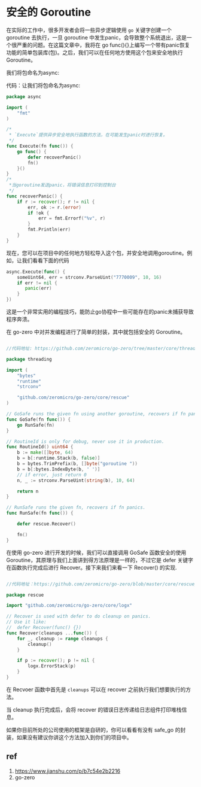 # 安全的 Goroutine 


在实际的工作中，很多开发者会将一些异步逻辑使用 `go` 关键字创建一个 goroutine 去执行，一旦 goroutine 中发生panic，会导致整个系统退出，这是一个很严重的问题。在这篇文章中，我将在 go func(){}上编写一个带有panic恢复功能的简单包装库(包)。之后，我们可以在任何地方使用这个包来安全地执行 Goroutine。

我们将包命名为async:

代码：让我们将包命名为async:

```Go
package async

import (
    "fmt"
)

/*
 * `Execute`提供异步安全地执行函数的方法，在可能发生panic时进行恢复。
 */
func Execute(fn func()) {
    go func() {
        defer recoverPanic()
        fn()
    }()
}
/*
 *当goroutine发送panic，将错误信息打印到控制台
 */
func recoverPanic() {
    if r := recover(); r != nil {
        err, ok := r.(error)
        if !ok {
            err = fmt.Errorf("%v", r)
        }
        fmt.Println(err)
    }
}
```

现在，您可以在项目中的任何地方轻松导入这个包，并安全地调用goroutine。例如，让我们看看下面的代码

```go
async.Execute(func() {
    someUint64, err = strconv.ParseUint("7770009", 10, 16)
    if err != nil {
       panic(err)
    }
})
```
这是一个非常实用的编程技巧，能防止go协程中一些可能存在的panic未捕获导致程序奔溃。

在 go-zero 中对并发编程进行了简单的封装，其中就包括安全的 Goroutine。

```go

//代码地址: https://github.com/zeromicro/go-zero/tree/master/core/threading

package threading

import (
	"bytes"
	"runtime"
	"strconv"

	"github.com/zeromicro/go-zero/core/rescue"
)

// GoSafe runs the given fn using another goroutine, recovers if fn panics.
func GoSafe(fn func()) {
	go RunSafe(fn)
}

// RoutineId is only for debug, never use it in production.
func RoutineId() uint64 {
	b := make([]byte, 64)
	b = b[:runtime.Stack(b, false)]
	b = bytes.TrimPrefix(b, []byte("goroutine "))
	b = b[:bytes.IndexByte(b, ' ')]
	// if error, just return 0
	n, _ := strconv.ParseUint(string(b), 10, 64)

	return n
}

// RunSafe runs the given fn, recovers if fn panics.
func RunSafe(fn func()) {

	defer rescue.Recover()

	fn()
}
```

在使用 go-zero 进行开发的时候，我们可以直接调用 GoSafe 函数安全的使用 Goroutine，其原理与我们上面讲到得方法原理是一样的，不过它是 defer 关键字在函数执行完成后进行 Recover。接下来我们来看一下 Recover() 的实现.

```go

//代码地址：https://github.com/zeromicro/go-zero/blob/master/core/rescue/recover.go

package rescue

import "github.com/zeromicro/go-zero/core/logx"

// Recover is used with defer to do cleanup on panics.
// Use it like:
//  defer Recover(func() {})
func Recover(cleanups ...func()) {
	for _, cleanup := range cleanups {
		cleanup()
	}

	if p := recover(); p != nil {
		logx.ErrorStack(p)
	}
}
```

在 Recvoer 函数中首先是 `cleanups`  可以在 recover 之前执行我们想要执行的方法。

当 cleanup 执行完成后，会将 recover 的错误日志传递给日志组件打印堆栈信息。

如果你目前所处的公司使用的框架是自研的，你可以看看有没有 safe_go 的封装，如果没有建议你讲这个方法加入到你们的项目中。

## ref

1. https://www.jianshu.com/p/b7c54e2b2216
2. go-zero